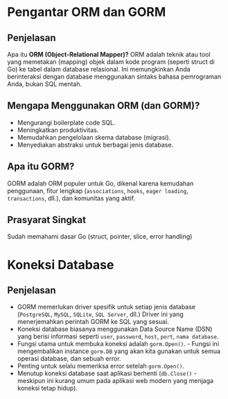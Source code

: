 # Pengantar ORM dan GORM

## Penjelasan

Apa itu **ORM (Object-Relational Mapper)?** ORM adalah teknik atau tool yang memetakan (mapping) objek dalam kode program (seperti struct di Go) ke tabel dalam database relasional. Ini memungkinkan Anda berinteraksi dengan database menggunakan sintaks bahasa pemrograman Anda, bukan SQL mentah.

## Mengapa Menggunakan ORM (dan GORM)?

- Mengurangi boilerplate code SQL.
- Meningkatkan produktivitas.
- Memudahkan pengelolaan skema database (migrasi).
- Menyediakan abstraksi untuk berbagai jenis database.

## Apa itu GORM?

GORM adalah ORM populer untuk Go, dikenal karena kemudahan penggunaan, fitur lengkap (`associations`, `hooks`, `eager loading`, `transactions`, dll.), dan komunitas yang aktif.

## Prasyarat Singkat

Sudah memahami dasar Go (struct, pointer, slice, error handling)

# Koneksi Database

## Penjelasan

- GORM memerlukan driver spesifik untuk setiap jenis database (`PostgreSQL`, `MySQL`, `SQLite`, `SQL Server`, dll.) Driver ini yang menerjemahkan perintah GORM ke SQL yang sesuai.
- Koneksi database biasanya menggunakan Data Source Name (DSN) yang berisi informasi seperti `user`, `password`, `host`, `port`, `nama database`.
- Fungsi utama untuk membuka koneksi adalah `gorm.Open()`. - Fungsi ini mengembalikan instance `gorm.DB` yang akan kita gunakan untuk semua operasi database, dan sebuah error.
- Penting untuk selalu memeriksa error setelah `gorm.Open()`.
- Menutup koneksi database saat aplikasi berhenti (`db.Close()` - meskipun ini kurang umum pada aplikasi web modern yang menjaga koneksi tetap hidup).
